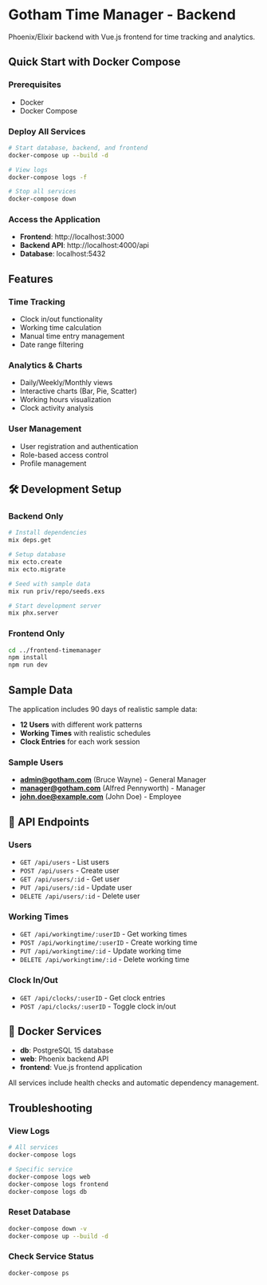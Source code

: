 # Gotham Time Manager - Backend

Phoenix/Elixir backend with Vue.js frontend for time tracking and analytics.

##  Quick Start with Docker Compose

### Prerequisites
- Docker
- Docker Compose

### Deploy All Services
```bash
# Start database, backend, and frontend
docker-compose up --build -d

# View logs
docker-compose logs -f

# Stop all services
docker-compose down
```

### Access the Application
- **Frontend**: http://localhost:3000
- **Backend API**: http://localhost:4000/api
- **Database**: localhost:5432

##  Features

### Time Tracking
- Clock in/out functionality
- Working time calculation
- Manual time entry management
- Date range filtering

### Analytics & Charts
- Daily/Weekly/Monthly views
- Interactive charts (Bar, Pie, Scatter)
- Working hours visualization
- Clock activity analysis

### User Management
- User registration and authentication
- Role-based access control
- Profile management

## 🛠️ Development Setup

### Backend Only
```bash
# Install dependencies
mix deps.get

# Setup database
mix ecto.create
mix ecto.migrate

# Seed with sample data
mix run priv/repo/seeds.exs

# Start development server
mix phx.server
```

### Frontend Only
```bash
cd ../frontend-timemanager
npm install
npm run dev
```

##  Sample Data

The application includes 90 days of realistic sample data:
- **12 Users** with different work patterns
- **Working Times** with realistic schedules
- **Clock Entries** for each work session

### Sample Users
- **admin@gotham.com** (Bruce Wayne) - General Manager
- **manager@gotham.com** (Alfred Pennyworth) - Manager
- **john.doe@example.com** (John Doe) - Employee

## 🔧 API Endpoints

### Users
- `GET /api/users` - List users
- `POST /api/users` - Create user
- `GET /api/users/:id` - Get user
- `PUT /api/users/:id` - Update user
- `DELETE /api/users/:id` - Delete user

### Working Times
- `GET /api/workingtime/:userID` - Get working times
- `POST /api/workingtime/:userID` - Create working time
- `PUT /api/workingtime/:id` - Update working time
- `DELETE /api/workingtime/:id` - Delete working time

### Clock In/Out
- `GET /api/clocks/:userID` - Get clock entries
- `POST /api/clocks/:userID` - Toggle clock in/out

## 🐳 Docker Services

- **db**: PostgreSQL 15 database
- **web**: Phoenix backend API
- **frontend**: Vue.js frontend application

All services include health checks and automatic dependency management.

##  Troubleshooting

### View Logs
```bash
# All services
docker-compose logs

# Specific service
docker-compose logs web
docker-compose logs frontend
docker-compose logs db
```

### Reset Database
```bash
docker-compose down -v
docker-compose up --build -d
```

### Check Service Status
```bash
docker-compose ps
```